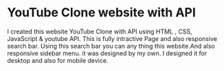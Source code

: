 # YouTube Clone website with API
I created this website YouTube Clone with API using HTML , CSS, JavaScript & youtube API. This is fully intractive Page and also responsive search bar. Using this search bar you can any thing this website.And also responsive sidebar menu. it was designed by my own.
I designed it for desktop and also for mobile device.